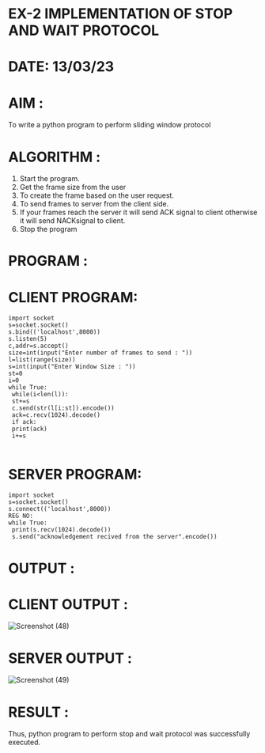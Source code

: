 # EX-2 IMPLEMENTATION OF STOP AND WAIT PROTOCOL

# DATE: 13/03/23

# AIM : 
To write a python program to perform sliding window protocol

# ALGORITHM :
1. Start the program.
2. Get the frame size from the user
3. To create the frame based on the user request.
4. To send frames to server from the client side.
5. If your frames reach the server it will send ACK signal to client otherwise it
will send NACKsignal to client.
6. Stop the program
# PROGRAM :
# CLIENT PROGRAM:
```
import socket
s=socket.socket()
s.bind(('localhost',8000))
s.listen(5)
c,addr=s.accept()
size=int(input("Enter number of frames to send : "))
l=list(range(size))
s=int(input("Enter Window Size : "))
st=0
i=0
while True:
 while(i<len(l)):
 st+=s
 c.send(str(l[i:st]).encode())
 ack=c.recv(1024).decode()
 if ack:
 print(ack)
 i+=s
 
```
# SERVER PROGRAM:
```
import socket
s=socket.socket()
s.connect(('localhost',8000))
REG NO:
while True: 
 print(s.recv(1024).decode())
 s.send("acknowledgement recived from the server".encode())
 ```
# OUTPUT :
# CLIENT OUTPUT :
![Screenshot (48)](https://github.com/ArpanBardhan/EX-2/assets/119405037/41129eb9-3323-4b33-976f-374ba3b8ef56)
# SERVER OUTPUT :
![Screenshot (49)](https://github.com/ArpanBardhan/EX-2/assets/119405037/50302d3b-4253-4a52-81d9-64f6deab0bcc)


# RESULT : 

Thus, python program to perform stop and wait protocol was successfully executed.




